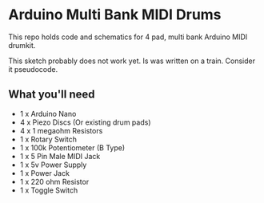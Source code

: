 # Arduino Multi Bank MIDI Drums
This repo holds code and schematics for 4 pad, multi bank Arduino MIDI drumkit.

This sketch probably does not work yet. Is was written on a train. Consider it pseudocode.


## What you'll need
* 1 x Arduino Nano
* 4 x Piezo Discs (Or existing drum pads)
* 4 x 1 megaohm Resistors
* 1 x Rotary Switch
* 1 x 100k Potentiometer (B Type)
* 1 x 5 Pin Male MIDI Jack
* 1 x 5v Power Supply
* 1 x Power Jack
* 1 x 220 ohm Resistor
* 1 x Toggle Switch
